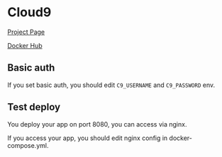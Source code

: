 # Cloud9

[Project Page](https://c9.io/?redirect=0)

[Docker Hub](https://hub.docker.com/r/kdelfour/cloud9-docker/)

## Basic auth

If you set basic auth, you should edit ``C9_USERNAME`` and ``C9_PASSWORD`` env.

## Test deploy

You deploy your app on port 8080, you can access via nginx.

If you access your app, you should edit nginx config in docker-compose.yml.

